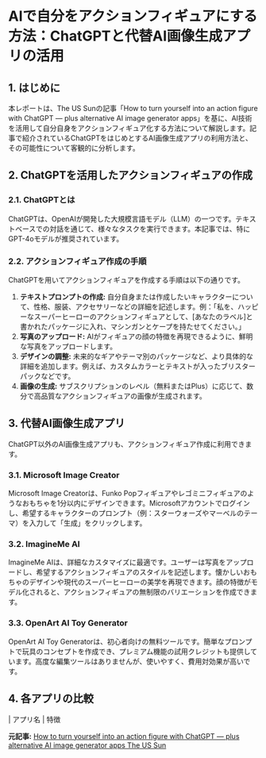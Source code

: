 # AIで自分をアクションフィギュアにする方法：ChatGPTと代替AI画像生成アプリの活用

## 1. はじめに

本レポートは、The US Sunの記事「How to turn yourself into an action figure with ChatGPT — plus alternative AI image generator apps」を基に、AI技術を活用して自分自身をアクションフィギュア化する方法について解説します。記事で紹介されているChatGPTをはじめとするAI画像生成アプリの利用方法と、その可能性について客観的に分析します。

## 2. ChatGPTを活用したアクションフィギュアの作成

### 2.1. ChatGPTとは

ChatGPTは、OpenAIが開発した大規模言語モデル（LLM）の一つです。テキストベースでの対話を通じて、様々なタスクを実行できます。本記事では、特にGPT-4oモデルが推奨されています。

### 2.2. アクションフィギュア作成の手順

ChatGPTを用いてアクションフィギュアを作成する手順は以下の通りです。

1. **テキストプロンプトの作成:** 自分自身または作成したいキャラクターについて、性格、服装、アクセサリーなどの詳細を記述します。例：「私を、ハッピーなスーパーヒーローのアクションフィギュアとして、[あなたのラベル]と書かれたパッケージに入れ、マシンガンとケープを持たせてください。」
2. **写真のアップロード:** AIがフィギュアの顔の特徴を再現できるように、鮮明な写真をアップロードします。
3. **デザインの調整:** 未来的なギアやテーマ別のパッケージなど、より具体的な詳細を追加します。例えば、カスタムカラーとテキストが入ったブリスターパックなどです。
4. **画像の生成:** サブスクリプションのレベル（無料またはPlus）に応じて、数分で高品質なアクションフィギュアの画像が生成されます。

## 3. 代替AI画像生成アプリ

ChatGPT以外のAI画像生成アプリも、アクションフィギュア作成に利用できます。

### 3.1. Microsoft Image Creator

Microsoft Image Creatorは、Funko Popフィギュアやレゴミニフィギュアのようなおもちゃを1分以内にデザインできます。Microsoftアカウントでログインし、希望するキャラクターのプロンプト（例：スターウォーズやマーベルのテーマ）を入力して「生成」をクリックします。

### 3.2. ImagineMe AI

ImagineMe AIは、詳細なカスタマイズに最適です。ユーザーは写真をアップロードし、希望するアクションフィギュアのスタイルを記述します。懐かしいおもちゃのデザインや現代のスーパーヒーローの美学を再現できます。顔の特徴がモデル化されると、アクションフィギュアの無制限のバリエーションを作成できます。

### 3.3. OpenArt AI Toy Generator

OpenArt AI Toy Generatorは、初心者向けの無料ツールです。簡単なプロンプトで玩具のコンセプトを作成でき、プレミアム機能の試用クレジットも提供しています。高度な編集ツールはありませんが、使いやすく、費用対効果が高いです。

## 4. 各アプリの比較

| アプリ名 | 特徴 

**元記事:** [How to turn yourself into an action figure with ChatGPT — plus alternative AI image generator apps The US Sun](https://www.the-sun.com/tech/13969536/action-figure-chat-gpt-ai-image-generator/)